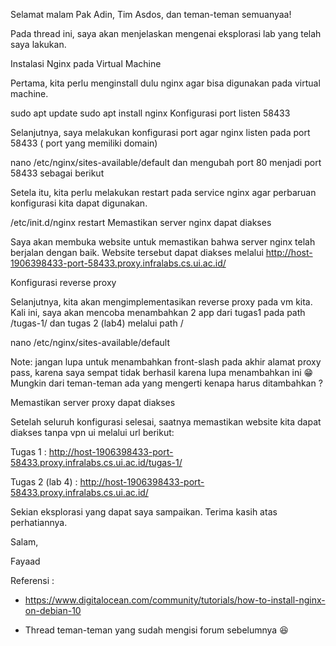 
Selamat malam Pak Adin, Tim Asdos, dan teman-teman semuanyaa!

Pada thread ini, saya akan menjelaskan mengenai eksplorasi lab yang telah saya lakukan.

Instalasi Nginx pada Virtual Machine

Pertama, kita perlu menginstall dulu nginx agar bisa digunakan pada virtual machine.

sudo apt update
sudo apt install nginx
Konfigurasi port listen 58433

Selanjutnya, saya melakukan konfigurasi port agar nginx listen pada port 58433 ( port yang memiliki domain)

nano /etc/nginx/sites-available/default
dan mengubah port 80 menjadi port 58433 sebagai berikut



Setela itu, kita perlu melakukan restart pada service nginx agar perbaruan konfigurasi kita dapat digunakan.

/etc/init.d/nginx restart
Memastikan server nginx dapat diakses

Saya akan membuka website untuk memastikan bahwa server nginx telah berjalan dengan baik. Website tersebut dapat diakses melalui http://host-1906398433-port-58433.proxy.infralabs.cs.ui.ac.id/ 

Konfigurasi reverse proxy

Selanjutnya, kita akan mengimplementasikan reverse proxy pada vm kita. Kali ini, saya akan mencoba menambahkan 2 app dari tugas1 pada path /tugas-1/ dan tugas 2 (lab4) melalui path /

nano /etc/nginx/sites-available/default


Note: jangan lupa untuk menambahkan front-slash pada akhir alamat proxy pass, karena saya sempat tidak berhasil karena lupa menambahkan ini 😁 Mungkin dari teman-teman ada yang mengerti kenapa harus ditambahkan ? 

Memastikan server proxy dapat diakses

Setelah seluruh konfigurasi selesai, saatnya memastikan website kita dapat diakses tanpa vpn ui melalui url berikut:

Tugas 1 : http://host-1906398433-port-58433.proxy.infralabs.cs.ui.ac.id/tugas-1/

Tugas 2 (lab 4) : http://host-1906398433-port-58433.proxy.infralabs.cs.ui.ac.id/

Sekian eksplorasi yang dapat saya sampaikan. Terima kasih atas perhatiannya. 

Salam,

Fayaad

Referensi : 

- https://www.digitalocean.com/community/tutorials/how-to-install-nginx-on-debian-10

- Thread teman-teman yang sudah mengisi forum sebelumnya 😆

